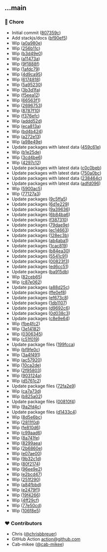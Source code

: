 
## ...main


### 🏡 Chore

- Initial commit ([807359c](https://github.com/stacksjs/ts-pkgx/commit/807359c))
- Add stackjs/docs ([bf90ef5](https://github.com/stacksjs/ts-pkgx/commit/bf90ef5))
- Wip ([a0a980e](https://github.com/stacksjs/ts-pkgx/commit/a0a980e))
- Wip ([256b11c](https://github.com/stacksjs/ts-pkgx/commit/256b11c))
- Wip ([b3d49e0](https://github.com/stacksjs/ts-pkgx/commit/b3d49e0))
- Wip ([a11473a](https://github.com/stacksjs/ts-pkgx/commit/a11473a))
- Wip ([9f1888f](https://github.com/stacksjs/ts-pkgx/commit/9f1888f))
- Wip ([1afdc79](https://github.com/stacksjs/ts-pkgx/commit/1afdc79))
- Wip ([4d9ca95](https://github.com/stacksjs/ts-pkgx/commit/4d9ca95))
- Wip ([6174818](https://github.com/stacksjs/ts-pkgx/commit/6174818))
- Wip ([5a95230](https://github.com/stacksjs/ts-pkgx/commit/5a95230))
- Wip ([3b3d1fa](https://github.com/stacksjs/ts-pkgx/commit/3b3d1fa))
- Wip ([f5eea12](https://github.com/stacksjs/ts-pkgx/commit/f5eea12))
- Wip ([66563f1](https://github.com/stacksjs/ts-pkgx/commit/66563f1))
- Wip ([2696753](https://github.com/stacksjs/ts-pkgx/commit/2696753))
- Wip ([8787f10](https://github.com/stacksjs/ts-pkgx/commit/8787f10))
- Wip ([f376efc](https://github.com/stacksjs/ts-pkgx/commit/f376efc))
- Wip ([addd52d](https://github.com/stacksjs/ts-pkgx/commit/addd52d))
- Wip ([eca813a](https://github.com/stacksjs/ts-pkgx/commit/eca813a))
- Wip ([bd4b424](https://github.com/stacksjs/ts-pkgx/commit/bd4b424))
- Wip ([a272e13](https://github.com/stacksjs/ts-pkgx/commit/a272e13))
- Wip ([a98e49e](https://github.com/stacksjs/ts-pkgx/commit/a98e49e))
- Update packages with latest data ([459c61e](https://github.com/stacksjs/ts-pkgx/commit/459c61e))
- Wip ([b1e25de](https://github.com/stacksjs/ts-pkgx/commit/b1e25de))
- Wip ([3cd4be6](https://github.com/stacksjs/ts-pkgx/commit/3cd4be6))
- Wip ([4297c12](https://github.com/stacksjs/ts-pkgx/commit/4297c12))
- Update packages with latest data ([c0c0beb](https://github.com/stacksjs/ts-pkgx/commit/c0c0beb))
- Update packages with latest data ([750a0bc](https://github.com/stacksjs/ts-pkgx/commit/750a0bc))
- Update packages with latest data ([238464c](https://github.com/stacksjs/ts-pkgx/commit/238464c))
- Update packages with latest data ([adfd096](https://github.com/stacksjs/ts-pkgx/commit/adfd096))
- Wip ([5900ac5](https://github.com/stacksjs/ts-pkgx/commit/5900ac5))
- Wip ([77127a3](https://github.com/stacksjs/ts-pkgx/commit/77127a3))
- Update packages ([9c5ffa5](https://github.com/stacksjs/ts-pkgx/commit/9c5ffa5))
- Update packages ([6d1e229](https://github.com/stacksjs/ts-pkgx/commit/6d1e229))
- Update packages ([9a39636](https://github.com/stacksjs/ts-pkgx/commit/9a39636))
- Update packages ([6b84ba6](https://github.com/stacksjs/ts-pkgx/commit/6b84ba6))
- Update packages ([f387310](https://github.com/stacksjs/ts-pkgx/commit/f387310))
- Update packages ([79dae9e](https://github.com/stacksjs/ts-pkgx/commit/79dae9e))
- Update packages ([ec14663](https://github.com/stacksjs/ts-pkgx/commit/ec14663))
- Update packages ([128ec3b](https://github.com/stacksjs/ts-pkgx/commit/128ec3b))
- Update packages ([ab4aba1](https://github.com/stacksjs/ts-pkgx/commit/ab4aba1))
- Update packages ([1cac819](https://github.com/stacksjs/ts-pkgx/commit/1cac819))
- Update packages ([b84ea30](https://github.com/stacksjs/ts-pkgx/commit/b84ea30))
- Update packages ([5541c91](https://github.com/stacksjs/ts-pkgx/commit/5541c91))
- Update packages ([00823f3](https://github.com/stacksjs/ts-pkgx/commit/00823f3))
- Update packages ([ed6cc51](https://github.com/stacksjs/ts-pkgx/commit/ed6cc51))
- Update packages ([ba915db](https://github.com/stacksjs/ts-pkgx/commit/ba915db))
- Wip ([82ceb65](https://github.com/stacksjs/ts-pkgx/commit/82ceb65))
- Wip ([c87e062](https://github.com/stacksjs/ts-pkgx/commit/c87e062))
- Update packages ([a88d25c](https://github.com/stacksjs/ts-pkgx/commit/a88d25c))
- Update packages ([ffe0ef8](https://github.com/stacksjs/ts-pkgx/commit/ffe0ef8))
- Update packages ([ef673c8](https://github.com/stacksjs/ts-pkgx/commit/ef673c8))
- Update packages ([1db1107](https://github.com/stacksjs/ts-pkgx/commit/1db1107))
- Update packages ([d9692c6](https://github.com/stacksjs/ts-pkgx/commit/d9692c6))
- Update packages ([0d038c3](https://github.com/stacksjs/ts-pkgx/commit/0d038c3))
- Update packages ([c8e9e64](https://github.com/stacksjs/ts-pkgx/commit/c8e9e64))
- Wip ([fbe4fc2](https://github.com/stacksjs/ts-pkgx/commit/fbe4fc2))
- Wip ([3e14182](https://github.com/stacksjs/ts-pkgx/commit/3e14182))
- Wip ([0306345](https://github.com/stacksjs/ts-pkgx/commit/0306345))
- Wip ([c51f019](https://github.com/stacksjs/ts-pkgx/commit/c51f019))
- Update package files ([199fcca](https://github.com/stacksjs/ts-pkgx/commit/199fcca))
- Wip ([bf9fe0c](https://github.com/stacksjs/ts-pkgx/commit/bf9fe0c))
- Wip ([3a4f491](https://github.com/stacksjs/ts-pkgx/commit/3a4f491))
- Wip ([ac57920](https://github.com/stacksjs/ts-pkgx/commit/ac57920))
- Wip ([10ca2de](https://github.com/stacksjs/ts-pkgx/commit/10ca2de))
- Wip ([2f95803](https://github.com/stacksjs/ts-pkgx/commit/2f95803))
- Wip ([903124a](https://github.com/stacksjs/ts-pkgx/commit/903124a))
- Wip ([d5761c2](https://github.com/stacksjs/ts-pkgx/commit/d5761c2))
- Update package files ([72fa2e9](https://github.com/stacksjs/ts-pkgx/commit/72fa2e9))
- Wip ([ca7a73d](https://github.com/stacksjs/ts-pkgx/commit/ca7a73d))
- Wip ([b825a02](https://github.com/stacksjs/ts-pkgx/commit/b825a02))
- Update package files ([00810f4](https://github.com/stacksjs/ts-pkgx/commit/00810f4))
- Wip ([9a2fd4c](https://github.com/stacksjs/ts-pkgx/commit/9a2fd4c))
- Update package files ([d1433c4](https://github.com/stacksjs/ts-pkgx/commit/d1433c4))
- Wip ([8d5e6bc](https://github.com/stacksjs/ts-pkgx/commit/8d5e6bc))
- Wip ([2811f0d](https://github.com/stacksjs/ts-pkgx/commit/2811f0d))
- Wip ([fe810d6](https://github.com/stacksjs/ts-pkgx/commit/fe810d6))
- Wip ([c99aad6](https://github.com/stacksjs/ts-pkgx/commit/c99aad6))
- Wip ([8a741fe](https://github.com/stacksjs/ts-pkgx/commit/8a741fe))
- Wip ([8299aea](https://github.com/stacksjs/ts-pkgx/commit/8299aea))
- Wip ([2b6860e](https://github.com/stacksjs/ts-pkgx/commit/2b6860e))
- Wip ([e07ae00](https://github.com/stacksjs/ts-pkgx/commit/e07ae00))
- Wip ([9b32c1d](https://github.com/stacksjs/ts-pkgx/commit/9b32c1d))
- Wip ([80f2174](https://github.com/stacksjs/ts-pkgx/commit/80f2174))
- Wip ([96ee9e2](https://github.com/stacksjs/ts-pkgx/commit/96ee9e2))
- Wip ([e2bcd47](https://github.com/stacksjs/ts-pkgx/commit/e2bcd47))
- Wip ([251f290](https://github.com/stacksjs/ts-pkgx/commit/251f290))
- Wip ([a84fbbd](https://github.com/stacksjs/ts-pkgx/commit/a84fbbd))
- Wip ([e2479f1](https://github.com/stacksjs/ts-pkgx/commit/e2479f1))
- Wip ([19f4266](https://github.com/stacksjs/ts-pkgx/commit/19f4266))
- Wip ([4ff29cf](https://github.com/stacksjs/ts-pkgx/commit/4ff29cf))
- Wip ([77e50cd](https://github.com/stacksjs/ts-pkgx/commit/77e50cd))
- Wip ([106f8e5](https://github.com/stacksjs/ts-pkgx/commit/106f8e5))

### ❤️ Contributors

- Chris ([@chrisbbreuer](https://github.com/chrisbbreuer))
- GitHub Action <action@github.com>
- Cab-mikee ([@cab-mikee](https://github.com/cab-mikee))

